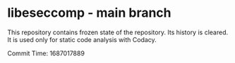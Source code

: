 # libeseccomp - main branch

This repository contains frozen state of the repository.
Its history is cleared. It is used only for static code
analysis with Codacy.

Commit Time: 1687017889
